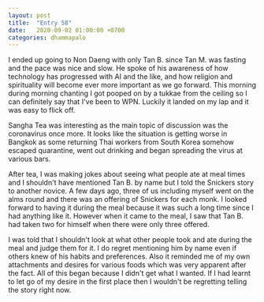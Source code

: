 ```yaml
---
layout: post
title:  "Entry 58"
date:   2020-09-02 01:00:00 +0700
categories: dhammapalo
---
```

I ended up going to Non Daeng with only Tan B. since Tan M. was fasting and the pace was nice and slow. He spoke of his awareness of how technology has progressed with AI and the like, and how religion and spirituality will become ever more important as we go forward. This morning during morning chanting I got pooped on by a tukkae from the ceiling so I can definitely say that I've been to WPN. Luckily it landed on my lap and it was easy to flick off.

Sangha Tea was interesting as the main topic of discussion was the coronavirus once more. It looks like the situation is getting worse in Bangkok as some returning Thai workers from South Korea somehow escaped quarantine, went out drinking and began spreading the virus at various bars.

After tea, I was making jokes about seeing what people ate at meal times and I shouldn't have mentioned Tan B. by name but I told the Snickers story to another novice. A few days ago, three of us including myself went on the alms round and there was an offering of Snickers for each monk. I looked forward to having it during the meal because it was such a long time since I had anything like it. However when it came to the meal, I saw that Tan B. had taken two for himself when there were only three offered.

I was told that I shouldn't look at what other people took and ate during the meal and judge them for it. I do regret mentioning him by name even if others knew of his habits and preferences. Also it reminded me of my own attachments and desires for various foods which was very apparent after the fact. All of this began because I didn't get what I wanted. If I had learnt to let go of my desire in the first place then I wouldn't be regretting telling the story right now.
